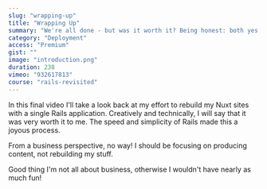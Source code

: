 ```yaml
---
slug: "wrapping-up"
title: "Wrapping Up"
summary: "We're all done - but was it worth it? Being honest: both yes, and no."
category: "Deployment"
access: "Premium"
gist: ""
image: "introduction.png"
duration: 238
vimeo: "932617813"
course: "rails-revisited"
---
```


In this final video I'll take a look back at my effort to rebuild my Nuxt sites with a single Rails application. Creatively and technically, I will say that it was very worth it to me. The speed and simplicity of Rails made this a joyous process.

From a business perspective, no way! I should be focusing on producing content, not rebuilding my stuff.

Good thing I'm not all about business, otherwise I wouldn't have nearly as much fun!
